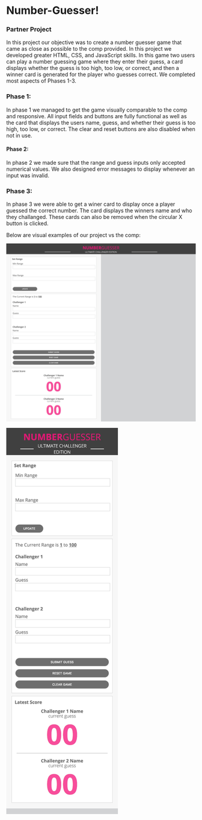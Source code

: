 # Number-Guesser!
### Partner Project

In this project our objective was to create a number guesser game that came as close as possible to the comp provided. In this project we developed greater HTML, CSS, and JavaScript skills. In this game two users can play a number guessing game where they enter their guess, a card displays whether the guess is too high, too low, or correct, and then a winner card is generated for the player who guesses correct. We completed most aspects of Phases 1-3.

### Phase 1:
In phase 1 we managed to get the game visually comparable to the comp and responsive. All input fields and buttons are fully functional as well as the card that displays the users name, guess, and whether their guess is too high, too low, or correct. The clear and reset buttons are also disabled when not in use.

#### Phase 2:
In phase 2 we made sure that the range and guess inputs only accepted numerical values. We also designed error messages to display whenever an input was invalid.

### Phase 3:
In phase 3 we were able to get a winer card to display once a player guessed the correct number. The card displays the winners name and who they challanged. These cards can also be removed when the circular X button is clicked.

Below are visual examples of our project vs the comp:

![fullPage](https://raw.githubusercontent.com/EmilyLalonde/Number-Guesser/vinton-work/images/full-page-number-guesser.jpg) 


![mobilePage](https://raw.githubusercontent.com/EmilyLalonde/Number-Guesser/vinton-work/images/mobile-numguesser.jpg) 
